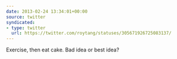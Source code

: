 ```yaml
---
date: 2013-02-24 13:34:01+00:00
source: twitter
syndicated:
- type: twitter
  url: https://twitter.com/roytang/statuses/305671926725083137/
---
```


Exercise, then eat cake. Bad idea or best idea?